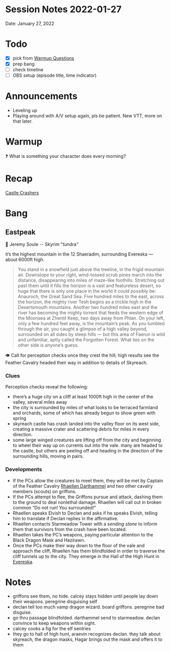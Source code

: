 # Session Notes 2022-01-27

Date: January 27, 2022

# Todo

- [x]  pick from [Warmup Questions](../%F0%9F%A7%B0%20Toolbox/%E2%9D%93%20Warmup%20Questions.md)
- [x]  prep bang
- [ ]  check timeline
- [ ]  OBS setup (episode title, time indicator)

# Announcements

- Leveling up
- Playing around with A/V setup again, pls be patient. New VTT, more on that later.

# Warmup

<aside>
❓ What is something your character does every morning?

</aside>

# Recap

[Castle Crashers](../Adventure%20Log/Castle%20Crashers.md) 

# Bang

## Eastpeak

<aside>
🎵 Jeremy Soule -- Skyrim "tundra"

</aside>

it’s the highest mountain in the 12 Shaeradim, surrounding Evereska — about 6000ft high.

> You stand in a snowfield just above the treeline, in the frigid mountain air. Downslope to your right, wind-tossed scrub pines march into the distance, disappearing into miles of maze-like foothills. Stretching out past them until it fills the horizon is a vast and featureless desert, so huge that there is only one place in the world it could possibly be: Anauroch, the Great Sand Sea. Five hundred miles to the east, across the horizon, the mighty river Tesh begins as a trickle high in the Desertsmouth mountains. Another two hundred miles east and the river has becoming the mighty torrent that feeds the western edge of the Moonsea at Zhentil Keep, two days away from Phlan. On your left, only a few hundred feet away, is the mountain’s peak. As you tumbled through the air, you caught a glimpse of a high valley beyond, surrounded on all sides by steep hills — but this area of Faerun is wild and unfamiliar, aptly called the Forgotten Forest. What lies on the other side is anyone’s guess.
> 

<aside>
👁️ Call for perception checks once they crest the hill; high results see the Feather Cavalry headed their way in addition to details of Skyreach.

</aside>

### Clues

Perception checks reveal the following:

- there’s a huge city on a cliff at least 1000ft high in the center of the valley, several miles away
- the city is surrounded by miles of what looks to be terraced farmland and orchards, some of which has already begun to show green with spring
- skyreach castle has crash landed into the valley floor on its west side, creating a massive crater and scattering debris for miles in every direction.
- some large winged creatures are lifting off from the city and beginning to wheel their way up on currents out into the vale. many are headed to the castle, but others are peeling off and heading in the direction of the surrounding hills, moving in pairs.

### Developments

- If the PCs allow the creatures to meet them, they will be met by Captain of the Feather Cavalry [Rhaellen Darthammel](../NPCs/Rhaellen%20Darthammel.md) and two other cavalry members (scouts) on griffons.
- If the PCs attempt to flee, the Griffons pursue and attack, dashing them to the ground to deal nonlethal damage. Rhaellen will call out in broken common “Do not run! You surrounded!”
- Rhaellen speaks Elvish to Declan and asks if he speaks Elvish, telling him to translate if Declan replies in the affirmative.
- Rhaellen contacts Starmeadow Tower with a *sending stone* to inform them that survivors from the crash have been located.
- Rhaellen takes the PC’s weapons, paying particular attention to the Black Dragon Mask and Hazirawn.
- Once the PCs make their way down to the floor of the vale and approach the cliff, Rhaellen has them blindfolded in order to traverse the cliff tunnels up to the city. They emerge in the Hall of the High Hunt in [Evereska](../Adventures/%F0%9F%8C%84%20Evereska/%21index.md).

# Notes
- griffons see them, no hide. calcey stays hidden until people lay down their weapons. peregrine disguising self
- declan tell too much vamp dragon wizard. board griffons. peregrine bad disguise.
- go thru passage blindfolded. darthammel send to starmeadow. declan convince to keep weapons within sight.
- calcey cooks a fig for the elf sentries
- they go to hall of high hunt, araevin recognizes declan. they talk about skyreach, the dragon masks, Hagar brings out the mask and offers it to them
